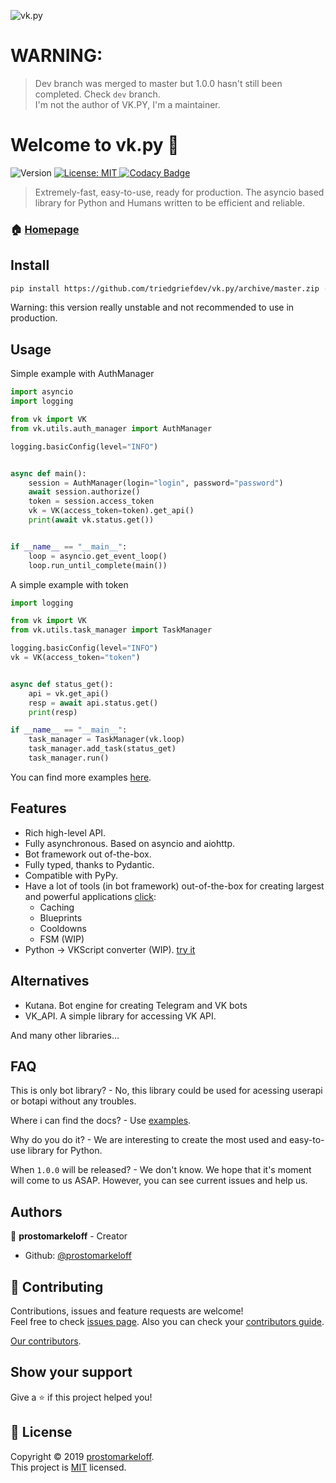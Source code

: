 ![vk.py](https://user-images.githubusercontent.com/28061158/63603699-cd51b980-c5d2-11e9-8a8f-06e1eef20afe.jpg)



# WARNING:
> Dev branch was merged to master but 1.0.0 hasn't still been completed. Check `dev` branch.
<br/>I'm not the author of VK.PY, I'm a maintainer.
# Welcome to vk.py 👋

![Version](https://img.shields.io/badge/version-0.6.0-blue.svg?cacheSeconds=2592000) [![License: MIT](https://img.shields.io/badge/License-MIT-yellow.svg) ](https://github.com/triedgriefdev/vk.py/blob/master/LICENSE)
[![Codacy Badge](https://api.codacy.com/project/badge/Grade/cac2f27aab0a41f993660a525c054bb5)](https://app.codacy.com/app/triedgriefdev/vk.py?utm_source=github.com&utm_medium=referral&utm_content=prostomarkeloff/vk.py&utm_campaign=Badge_Grade_Dashboard)

> Extremely-fast, easy-to-use, ready for production. The asyncio based library for Python and Humans written to be efficient and reliable.



### 🏠 [Homepage](github.com/triedgriefdev/vk.py)


## Install

```sh
pip install https://github.com/triedgriefdev/vk.py/archive/master.zip --upgrade
```

Warning: this version really unstable and not recommended to use in production.


## Usage

Simple example with AuthManager

```python
import asyncio
import logging

from vk import VK
from vk.utils.auth_manager import AuthManager

logging.basicConfig(level="INFO")


async def main():
    session = AuthManager(login="login", password="password")
    await session.authorize()
    token = session.access_token
    vk = VK(access_token=token).get_api()
    print(await vk.status.get())


if __name__ == "__main__":
    loop = asyncio.get_event_loop()
    loop.run_until_complete(main())

```


A simple example with token
```python
import logging

from vk import VK
from vk.utils.task_manager import TaskManager

logging.basicConfig(level="INFO")
vk = VK(access_token="token")


async def status_get():
    api = vk.get_api()
    resp = await api.status.get()
    print(resp)

if __name__ == "__main__":
    task_manager = TaskManager(vk.loop)
    task_manager.add_task(status_get)
    task_manager.run()

```

You can find more examples [here](./examples).



## Features

- Rich high-level API.
- Fully asynchronous. Based on asyncio and aiohttp.
- Bot framework out of-the-box.
- Fully typed, thanks to Pydantic.
- Compatible with PyPy.
- Have a lot of tools (in bot framework) out-of-the-box for creating largest and powerful applications [click](./vk/bot_framework/addons):
    * Caching
    * Blueprints
    * Cooldowns
    * FSM (WIP)
- Python -> VKScript converter (WIP). [try it](./vk/utils/vkscript)

## Alternatives

- Kutana. Bot engine for creating Telegram and VK bots
- VK_API. A simple library for accessing VK API.

And many other libraries...


## FAQ

This is only bot library? - No, this library could be used for acessing userapi or botapi without any troubles.

Where i can find the docs? - Use [examples](./examples).

Why do you do it? - We are interesting to create the most used and easy-to-use library for Python.

When `1.0.0` will be released? - We don't know. We hope that it's moment will come to us ASAP. However, you can see current issues and help us.

## Authors

👤 **prostomarkeloff** - Creator 

* Github: [@prostomarkeloff](https://github.com/prostomarkeloff)

## 🤝 Contributing

Contributions, issues and feature requests are welcome!<br />Feel free to check [issues page](https://github.com/triedgriefdev/vk.py/issues).
Also you can check your [contributors guide](./CONTRIBUTING.md).

[Our contributors](./CONTRIBUTORS.txt).

## Show your support

Give a ⭐️ if this project helped you!

## 📝 License

Copyright © 2019 [prostomarkeloff](https://github.com/prostomarkeloff).<br />
This project is [MIT](https://github.com/triedgriefdev/vk.py/blob/master/LICENSE) licensed.

